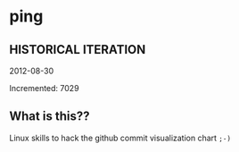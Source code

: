 # ping

## HISTORICAL ITERATION
2012-08-30

Incremented: 7029

## What is this?? 
Linux skills to hack the github commit visualization chart `;-)`
